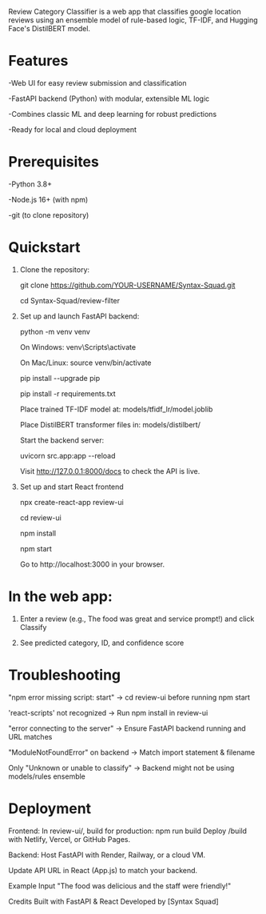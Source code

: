Review Category Classifier is a web app that classifies google location reviews using an ensemble model of rule-based logic, TF-IDF, and Hugging Face's DistilBERT model. 

# Features

-Web UI for easy review submission and classification

-FastAPI backend (Python) with modular, extensible ML logic

-Combines classic ML and deep learning for robust predictions

-Ready for local and cloud deployment



# Prerequisites

-Python 3.8+

-Node.js 16+ (with npm)

-git (to clone repository)



# Quickstart

1. Clone the repository:

   git clone https://github.com/YOUR-USERNAME/Syntax-Squad.git

   cd Syntax-Squad/review-filter

2. Set up and launch FastAPI backend:

   python -m venv venv

   On Windows:
         venv\Scripts\activate

   On Mac/Linux:
         source venv/bin/activate

   pip install --upgrade pip
   
   pip install -r requirements.txt

   Place trained TF-IDF model at: models/tfidf_lr/model.joblib
   
   Place DistilBERT transformer files in: models/distilbert/

   Start the backend server:

      uvicorn src.app:app --reload

      Visit http://127.0.0.1:8000/docs to check the API is live.

3. Set up and start React frontend

   npx create-react-app review-ui

   cd review-ui

   npm install

   npm start
   
   Go to http://localhost:3000 in your browser.


# In the web app: 

1. Enter a review (e.g., The food was great and service prompt!) and click Classify

2. See predicted category, ID, and confidence score

# Troubleshooting

"npm error missing script: start" ->	cd review-ui before running npm start

'react-scripts' not recognized ->	Run npm install in review-ui

"error connecting to the server" ->	Ensure FastAPI backend running and URL matches

"ModuleNotFoundError" on backend ->	Match import statement & filename

Only "Unknown or unable to classify" ->	Backend might not be using models/rules ensemble


# Deployment

Frontend:
In review-ui/, build for production:
npm run build
Deploy /build with Netlify, Vercel, or GitHub Pages.

Backend:
Host FastAPI with Render, Railway, or a cloud VM.

Update API URL in React (App.js) to match your backend.

Example Input
"The food was delicious and the staff were friendly!"

Credits
Built with FastAPI & React
Developed by [Syntax Squad]
